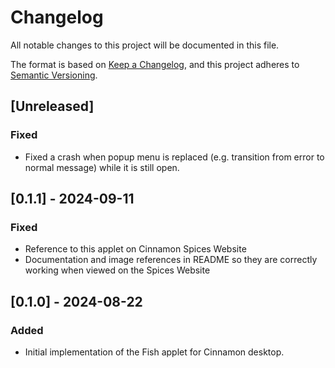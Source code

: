 # Changelog

All notable changes to this project will be documented in this file.

The format is based on [Keep a Changelog](https://keepachangelog.com/en/1.0.0/), and this project adheres to [Semantic Versioning](https://semver.org/spec/v2.0.0.html).

## [Unreleased]

### Fixed

- Fixed a crash when popup menu is replaced (e.g. transition from error to normal message) while it is still open.

## [0.1.1] - 2024-09-11

### Fixed

- Reference to this applet on Cinnamon Spices Website
- Documentation and image references in README so they are correctly working when viewed on the Spices Website

## [0.1.0] - 2024-08-22

### Added

- Initial implementation of the Fish applet for Cinnamon desktop.
